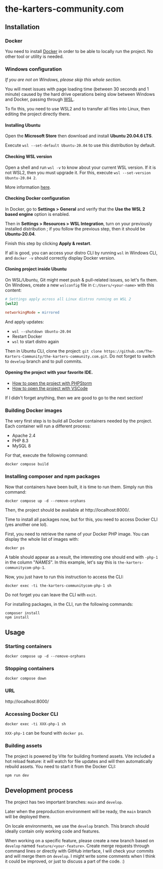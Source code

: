 # the-karters-community.com

## Installation

### Docker

You need to install [Docker](https://www.docker.com/) in order to be able to locally run the project.
No other tool or utility is needed.

### Windows configuration

_If you are not on Windows, please skip this whole section._

You will meet issues with page loading time (between 30 seconds and 1 minute) caused by the
hard drive operations being slow between Windows and Docker, passing through
[WSL](https://fr.wikipedia.org/wiki/Windows_Subsystem_for_Linux).

To fix this, you need to use WSL2 and to transfer all files into Linux, then editing the project directly there.

#### Installing Ubuntu

Open the **Microsoft Store** then download and install **Ubuntu 20.04.6 LTS**.

Execute `wsl --set-default Ubuntu-20.04` to use this distribution by default.

#### Checking WSL version

Open a shell and run `wsl -v` to know about your current WSL version. If it is not WSL2, then you must upgrade it.
For this, execute `wsl --set-version Ubuntu-20.04 2`.

More information [here](https://learn.microsoft.com/windows/wsl/install#upgrade-version-from-wsl-1-to-wsl-2).

#### Checking Docker configuration

In Docker, go to **Settings > General** and verify that the **Use the WSL 2 based engine** option is enabled.

Then in **Settings > Resources > WSL Integration**, turn on your previously installed distribution ; if you follow the
previous step, then it should be **Ubuntu-20.04**.

Finish this step by clicking **Apply & restart**.

If all is good, you can access your distro CLI by running `wsl` in Windows CLI, and `docker -v` should correctly display Docker
version.

#### Cloning project inside Ubuntu

On WSL/Ubuntu, Git might meet push & pull-related issues, so let's fix them. On Windows, create a new `wslconfig` file
in `C:/Users/<your-name>` with this content:

```ini
# Settings apply across all Linux distros running on WSL 2
[wsl2]

networkingMode = mirrored
```

And apply updates:

- `wsl --shutdown Ubuntu-20.04`
- Restart Docker
- `wsl` to start distro again

Then in Ubuntu CLI, clone the project: `git clone https://github.com/The-Karters-Community/the-karters-community.com.git`.
Do not forget to switch to `develop` branch and to pull commits.

#### Opening the project with your favorite IDE.

- [How to open the project with PHPStorm](https://www.jetbrains.com/help/phpstorm/how-to-use-wsl-development-environment-in-product.html#open-a-project-in-wsl)
- [How to open the project with VSCode](https://code.visualstudio.com/docs/remote/wsl#_open-a-remote-folder-or-workspace)

If I didn't forget anything, then we are good to go to the next section!

### Building Docker images

The very first step is to build all Docker containers needed by the project.
Each container will run a different process:

- Apache 2.4
- PHP 8.3
- MySQL 8

For that, execute the following command:

```shell
docker compose build
```

### Installing composer and npm packages

Now that containers have been built, it is time to run them.
Simply run this command:

```shell
docker compose up -d --remove-orphans
```

Then, the project should be available at http://localhost:8000/.

Time to install all packages now, but for this, you need to access Docker CLI (yes another one lol).

First, you need to retrieve the name of your Docker PHP image.
You can display the whole list of images with:

```shell
docker ps
```

A table should appear as a result, the interesting one should end with `-php-1` in the column "_NAMES_".
In this example, let's say this is `the-karters-communitycom-php-1`.

Now, you just have to run this instruction to access the CLI:

```shell
docker exec -ti the-karters-communitycom-php-1 sh
```

Do not forget you can leave the CLI with `exit`.

For installing packages, in the CLI, run the following commands:

```shell
composer install
npm install
```

## Usage

### Starting containers

```shell
docker compose up -d --remove-orphans
```

### Stopping containers

```shell
docker compose down
```

### URL

http://localhost:8000/

### Accessing Docker CLI

```shell
docker exec -ti XXX-php-1 sh
```

`XXX-php-1` can be found with `docker ps`.

### Building assets

The project is powered by Vite for building frontend assets. Vite included a hot reload feature: it will watch for file
updates and will then automatically rebuild assets. You need to start it from the Docker CLI:

```shell
npm run dev
```

## Development process

The project has two important branches: `main` and `develop`.

Later when the preproduction environment will be ready, the `main` branch will be deployed there.

On locale environments, we use the `develop` branch. This branch should ideally contain only working code and features.

When working on a specific feature, please create a new branch based on `develop` named `feature/<your-feature>`.
Create merge requests through command lines or directly with GitHub interface, I will check your commits and will merge
them on `develop`. I might write some comments when I think it could be improved, or just to discuss a part of the
code. :)